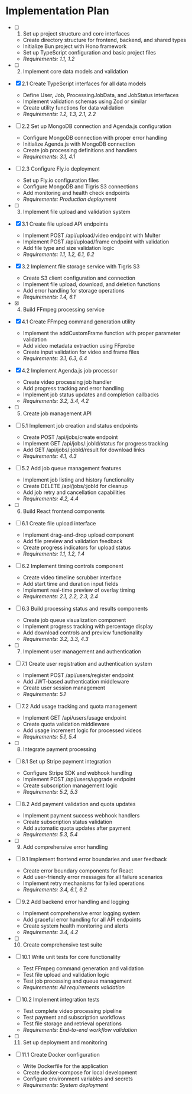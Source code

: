 # Implementation Plan

- [ ] 1. Set up project structure and core interfaces

  - Create directory structure for frontend, backend, and shared types
  - Initialize Bun project with Hono framework
  - Set up TypeScript configuration and basic project files
  - _Requirements: 1.1, 1.2_

- [ ] 2. Implement core data models and validation
- [x] 2.1 Create TypeScript interfaces for all data models

  - Define User, Job, ProcessingJobData, and JobStatus interfaces
  - Implement validation schemas using Zod or similar
  - Create utility functions for data validation
  - _Requirements: 1.2, 1.3, 2.1, 2.2_

- [ ] 2.2 Set up MongoDB connection and Agenda.js configuration

  - Configure MongoDB connection with proper error handling
  - Initialize Agenda.js with MongoDB connection
  - Create job processing definitions and handlers
  - _Requirements: 3.1, 4.1_

- [ ] 2.3 Configure Fly.io deployment

  - Set up Fly.io configuration files
  - Configure MongoDB and Tigris S3 connections
  - Add monitoring and health check endpoints
  - _Requirements: Production deployment_

- [ ] 3. Implement file upload and validation system
- [x] 3.1 Create file upload API endpoints

  - Implement POST /api/upload/video endpoint with Multer
  - Implement POST /api/upload/frame endpoint with validation
  - Add file type and size validation logic
  - _Requirements: 1.1, 1.2, 6.1, 6.2_

- [x] 3.2 Implement file storage service with Tigris S3

  - Create S3 client configuration and connection
  - Implement file upload, download, and deletion functions
  - Add error handling for storage operations
  - _Requirements: 1.4, 6.1_

- [x] 4. Build FFmpeg processing service
- [x] 4.1 Create FFmpeg command generation utility

  - Implement the addCustomFrame function with proper parameter validation
  - Add video metadata extraction using FFprobe
  - Create input validation for video and frame files
  - _Requirements: 3.1, 6.3, 6.4_

- [x] 4.2 Implement Agenda.js job processor

  - Create video processing job handler
  - Add progress tracking and error handling
  - Implement job status updates and completion callbacks
  - _Requirements: 3.2, 3.4, 4.2_

- [ ] 5. Create job management API
- [ ] 5.1 Implement job creation and status endpoints

  - Create POST /api/jobs/create endpoint
  - Implement GET /api/jobs/:jobId/status for progress tracking
  - Add GET /api/jobs/:jobId/result for download links
  - _Requirements: 4.1, 4.3_

- [ ] 5.2 Add job queue management features

  - Implement job listing and history functionality
  - Create DELETE /api/jobs/:jobId for cleanup
  - Add job retry and cancellation capabilities
  - _Requirements: 4.2, 4.4_

- [ ] 6. Build React frontend components
- [ ] 6.1 Create file upload interface

  - Implement drag-and-drop upload component
  - Add file preview and validation feedback
  - Create progress indicators for upload status
  - _Requirements: 1.1, 1.2, 1.4_

- [ ] 6.2 Implement timing controls component

  - Create video timeline scrubber interface
  - Add start time and duration input fields
  - Implement real-time preview of overlay timing
  - _Requirements: 2.1, 2.2, 2.3, 2.4_

- [ ] 6.3 Build processing status and results components

  - Create job queue visualization component
  - Implement progress tracking with percentage display
  - Add download controls and preview functionality
  - _Requirements: 3.2, 3.3, 4.3_

- [ ] 7. Implement user management and authentication
- [ ] 7.1 Create user registration and authentication system

  - Implement POST /api/users/register endpoint
  - Add JWT-based authentication middleware
  - Create user session management
  - _Requirements: 5.1_

- [ ] 7.2 Add usage tracking and quota management

  - Implement GET /api/users/usage endpoint
  - Create quota validation middleware
  - Add usage increment logic for processed videos
  - _Requirements: 5.1, 5.4_

- [ ] 8. Integrate payment processing
- [ ] 8.1 Set up Stripe payment integration

  - Configure Stripe SDK and webhook handling
  - Implement POST /api/users/upgrade endpoint
  - Create subscription management logic
  - _Requirements: 5.2, 5.3_

- [ ] 8.2 Add payment validation and quota updates

  - Implement payment success webhook handlers
  - Create subscription status validation
  - Add automatic quota updates after payment
  - _Requirements: 5.3, 5.4_

- [ ] 9. Add comprehensive error handling
- [ ] 9.1 Implement frontend error boundaries and user feedback

  - Create error boundary components for React
  - Add user-friendly error messages for all failure scenarios
  - Implement retry mechanisms for failed operations
  - _Requirements: 3.4, 6.1, 6.2_

- [ ] 9.2 Add backend error handling and logging

  - Implement comprehensive error logging system
  - Add graceful error handling for all API endpoints
  - Create system health monitoring and alerts
  - _Requirements: 3.4, 4.2_

- [ ] 10. Create comprehensive test suite
- [ ] 10.1 Write unit tests for core functionality

  - Test FFmpeg command generation and validation
  - Test file upload and validation logic
  - Test job processing and queue management
  - _Requirements: All requirements validation_

- [ ] 10.2 Implement integration tests

  - Test complete video processing pipeline
  - Test payment and subscription workflows
  - Test file storage and retrieval operations
  - _Requirements: End-to-end workflow validation_

- [ ] 11. Set up deployment and monitoring
- [ ] 11.1 Create Docker configuration

  - Write Dockerfile for the application
  - Create docker-compose for local development
  - Configure environment variables and secrets
  - _Requirements: System deployment_
